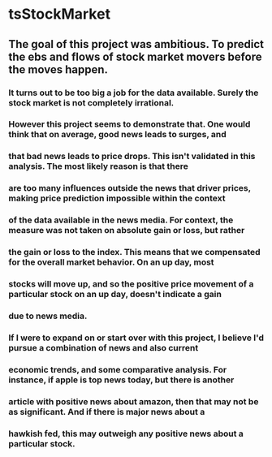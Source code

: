 # tsStockMarket
## The goal of this project was ambitious. To predict the ebs and flows of stock market movers before the moves happen. 
### It turns out to be too big a job for the data available. Surely the stock market is not completely irrational.
### However this project seems to demonstrate that. One would think that on average, good news leads to surges, and
### that bad news leads to price drops. This isn't validated in this analysis. The most likely reason is that there
### are too many influences outside the news that driver prices, making price prediction impossible within the context
### of the data available in the news media. For context, the measure was not taken on absolute gain or loss, but rather
### the gain or loss to the index. This means that we compensated for the overall market behavior. On an up day, most
### stocks will move up, and so the positive price movement of a particular stock on an up day, doesn't indicate a gain
### due to news media. 

### If I were to expand on or start over with this project, I believe I'd pursue a combination of news and also current 
### economic trends, and some comparative analysis. For instance, if apple is top news today, but there is another
### article with positive news about amazon, then that may not be as significant. And if there is major news about a
### hawkish fed, this may outweigh any positive news about a particular stock.
